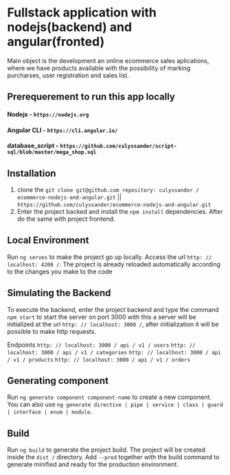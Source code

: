 # Fullstack application with nodejs(backend) and angular(fronted)

Main object is the development an online ecommerce sales aplications, where we have products available with the possibility of marking purcharses, user registration and sales list.

## Prerequerement to run this app locally
#### Nodejs - `https://nodejs.org` 
#### Angular CLI - `https://cli.angular.io/`
#### database_script - `https://github.com/culyssander/script-sql/blob/master/mega_shop.sql`
 
 ## Installation

1. clone the `git clone git@github.com repository: culyssander / ecommerce-nodejs-and-angular.git` || `https://github.com/culyssander/ecommerce-nodejs-and-angular.git`
2. Enter the project backed and install the `npm install` dependencies. After do the same with project frontend.


## Local Environment

Run `ng serves` to make the project go up locally. Access the url `http: // localhost: 4200 /`. The project is already reloaded automatically according to the changes you make to the code

## Simulating the Backend
To execute the backend, enter the project backend and type the command `npm start` to start the server on port 3000 with this a server will be initialized at the url `http: // localhost: 3000 /`, after initialization it will be possible to make http requests.

Endpoints
`http: // localhost: 3000 / api / v1 / users`
`http: // localhost: 3000 / api / v1 / categories`
`http: // localhost: 3000 / api / v1 / products`
`http: // localhost: 3000 / api / v1 / orders `

## Generating component

Run `ng generate component component-name` to create a new component. You can also use `ng generate directive | pipe | service | class | guard | interface | enum | module`.

## Build

Run `ng build` to generate the project build. The project will be created inside the `dist /` directory. Add `--prod` together with the build command to generate minified and ready for the production environment. 